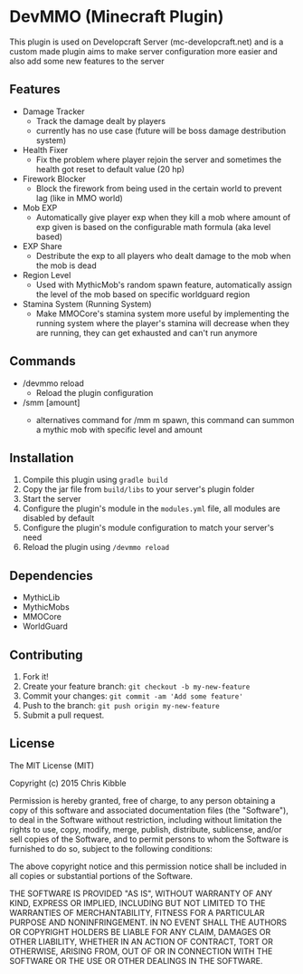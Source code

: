 # DevMMO (Minecraft Plugin)
This plugin is used on Developcraft Server (mc-developcraft.net) 
and is a custom made plugin aims to make server configuration more easier and also add some new features to the server

## Features
- Damage Tracker
  - Track the damage dealt by players
  - currently has no use case (future will be boss damage destribution system)
- Health Fixer
  - Fix the problem where player rejoin the server and sometimes the health got reset to default value (20 hp)
- Firework Blocker
  - Block the firework from being used in the certain world to prevent lag (like in MMO world)
- Mob EXP
  - Automatically give player exp when they kill a mob where amount of exp given is based on the configurable math formula (aka level based)
- EXP Share
  - Destribute the exp to all players who dealt damage to the mob when the mob is dead
- Region Level 
  - Used with MythicMob's random spawn feature, automatically assign the level of the mob based on specific worldguard region 
- Stamina System (Running System)
  - Make MMOCore's stamina system more useful by implementing the running system where the player's stamina will decrease when they are running, they can get exhausted and can't run anymore

## Commands
- /devmmo reload
  - Reload the plugin configuration
- /smm <mob> <level> [amount]
  - alternatives command for /mm m spawn, this command can summon a mythic mob with specific level and amount

## Installation
1. Compile this plugin using `gradle build`
2. Copy the jar file from `build/libs` to your server's plugin folder
3. Start the server
4. Configure the plugin's module in the `modules.yml` file, all modules are disabled by default
5. Configure the plugin's module configuration to match your server's need
6. Reload the plugin using `/devmmo reload`

## Dependencies
- MythicLib
- MythicMobs
- MMOCore
- WorldGuard

## Contributing
1. Fork it!
2. Create your feature branch: `git checkout -b my-new-feature`
3. Commit your changes: `git commit -am 'Add some feature'`
4. Push to the branch: `git push origin my-new-feature`
5. Submit a pull request.

## License

The MIT License (MIT)

Copyright (c) 2015 Chris Kibble

Permission is hereby granted, free of charge, to any person obtaining a copy of this software and associated documentation files (the "Software"), to deal in the Software without restriction, including without limitation the rights to use, copy, modify, merge, publish, distribute, sublicense, and/or sell copies of the Software, and to permit persons to whom the Software is furnished to do so, subject to the following conditions:

The above copyright notice and this permission notice shall be included in all copies or substantial portions of the Software.

THE SOFTWARE IS PROVIDED "AS IS", WITHOUT WARRANTY OF ANY KIND, EXPRESS OR IMPLIED, INCLUDING BUT NOT LIMITED TO THE WARRANTIES OF MERCHANTABILITY, FITNESS FOR A PARTICULAR PURPOSE AND NONINFRINGEMENT. IN NO EVENT SHALL THE AUTHORS OR COPYRIGHT HOLDERS BE LIABLE FOR ANY CLAIM, DAMAGES OR OTHER LIABILITY, WHETHER IN AN ACTION OF CONTRACT, TORT OR OTHERWISE, ARISING FROM, OUT OF OR IN CONNECTION WITH THE SOFTWARE OR THE USE OR OTHER DEALINGS IN THE SOFTWARE.